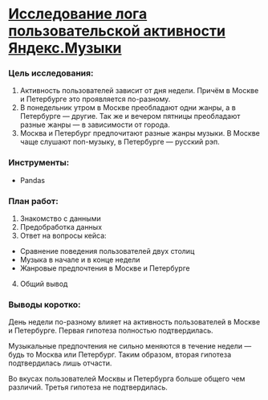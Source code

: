 # [Исследование лога пользовательской активности Яндекс.Музыки](https://github.com/asolovov/asolovov_portfolio/blob/main/yandex_music/yandex_music_p.ipynb)

### Цель исследования:

1. Активность пользователей зависит от дня недели. Причём в Москве и Петербурге это проявляется по-разному.
2. В понедельник утром в Москве преобладают одни жанры, а в Петербурге — другие. Так же и вечером пятницы преобладают разные жанры — в зависимости от города. 
3. Москва и Петербург предпочитают разные жанры музыки. В Москве чаще слушают поп-музыку, в Петербурге — русский рэп.

### Инструменты:

- Pandas

### План работ:

1. Знакомство с данными
2. Предобработка данных
3.  Ответ на вопросы кейса:
- Сравнение поведения пользователей двух столиц
- Музыка в начале и в конце недели
- Жанровые предпочтения в Москве и Петербурге
4. Общий вывод

### Выводы коротко:

День недели по-разному влияет на активность пользователей в Москве и Петербурге.
Первая гипотеза полностью подтвердилась.

Музыкальные предпочтения не сильно меняются в течение недели — будь то Москва или Петербург.
Таким образом, вторая гипотеза подтвердилась лишь отчасти.

Во вкусах пользователей Москвы и Петербурга больше общего чем различий.
Третья гипотеза не подтвердилась. 
